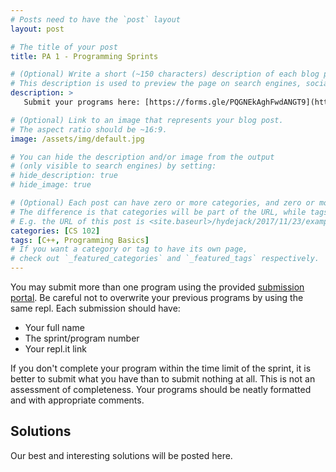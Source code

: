```yaml
---
# Posts need to have the `post` layout
layout: post

# The title of your post
title: PA 1 - Programming Sprints

# (Optional) Write a short (~150 characters) description of each blog post.
# This description is used to preview the page on search engines, social media, etc.
description: >
   Submit your programs here: [https://forms.gle/PQGNEkAghFwdANGT9](https://forms.gle/PQGNEkAghFwdANGT9)

# (Optional) Link to an image that represents your blog post.
# The aspect ratio should be ~16:9.
image: /assets/img/default.jpg

# You can hide the description and/or image from the output
# (only visible to search engines) by setting:
# hide_description: true
# hide_image: true

# (Optional) Each post can have zero or more categories, and zero or more tags.
# The difference is that categories will be part of the URL, while tags will not.
# E.g. the URL of this post is <site.baseurl>/hydejack/2017/11/23/example-content/
categories: [CS 102]
tags: [C++, Programming Basics]
# If you want a category or tag to have its own page,
# check out `_featured_categories` and `_featured_tags` respectively.
---
```


You may submit more than one program using the provided [submission portal](https://forms.gle/PQGNEkAghFwdANGT9). Be careful not to overwrite your previous programs by using the same repl. Each submission should have:
- Your full name
- The sprint/program number
- Your repl.it link

If you don't complete your program within the time limit of the sprint, it is better to submit what you have than to submit nothing at all. This is not an assessment of completeness. 
Your programs should be neatly formatted and with appropriate comments.

## Solutions

Our best and interesting solutions will be posted here.